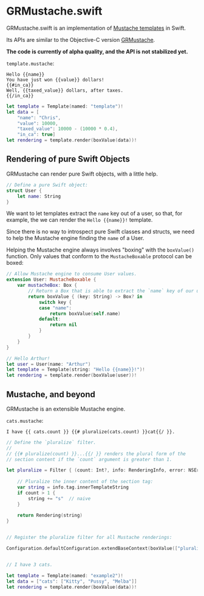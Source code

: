 GRMustache.swift
================

GRMustache.swift is an implementation of [Mustache templates](http://mustache.github.io) in Swift.

Its APIs are similar to the Objective-C version [GRMustache](https://github.com/groue/GRMustache).

**The code is currently of alpha quality, and the API is not stabilized yet.**

`template.mustache`:

    Hello {{name}}
    You have just won {{value}} dollars!
    {{#in_ca}}
    Well, {{taxed_value}} dollars, after taxes.
    {{/in_ca}}

```swift
let template = Template(named: "template")!
let data = [
    "name": "Chris",
    "value": 10000,
    "taxed_value": 10000 - (10000 * 0.4),
    "in_ca": true]
let rendering = template.render(boxValue(data))!
```


Rendering of pure Swift Objects
-------------------------------

GRMustache can render pure Swift objects, with a little help.

```swift
// Define a pure Swift object:
struct User {
    let name: String
}
```

We want to let templates extract the `name` key out of a user, so that, for example, the we can render the `Hello {{name}}!` template.

Since there is no way to introspect pure Swift classes and structs, we need to help the Mustache engine finding the `name` of a User.

Helping the Mustache engine always involves "boxing" with the `boxValue()` function. Only values that conform to the `MustacheBoxable` protocol can be boxed:

```swift
// Allow Mustache engine to consume User values.
extension User: MustacheBoxable {
    var mustacheBox: Box {
        // Return a Box that is able to extract the `name` key of our user:
        return boxValue { (key: String) -> Box? in
            switch key {
            case "name":
                return boxValue(self.name)
            default:
                return nil
            }
        }
    }
}

// Hello Arthur!
let user = User(name: "Arthur")
let template = Template(string: "Hello {{name}}!")!
let rendering = template.render(boxValue(user))!
```


Mustache, and beyond
--------------------

GRMustache is an extensible Mustache engine.

`cats.mustache`:

    I have {{ cats.count }} {{# pluralize(cats.count) }}cat{{/ }}.

```swift
// Define the `pluralize` filter.
//
// {{# pluralize(count) }}...{{/ }} renders the plural form of the
// section content if the `count` argument is greater than 1.

let pluralize = Filter { (count: Int?, info: RenderingInfo, error: NSErrorPointer) -> Rendering? in
    
    // Pluralize the inner content of the section tag:
    var string = info.tag.innerTemplateString
    if count > 1 {
        string += "s"  // naive
    }
    
    return Rendering(string)
}


// Register the pluralize filter for all Mustache renderings:

Configuration.defaultConfiguration.extendBaseContext(boxValue(["pluralize": boxValue(pluralizeFilter)]))


// I have 3 cats.

let template = Template(named: "example2")!
let data = ["cats": ["Kitty", "Pussy", "Melba"]]
let rendering = template.render(boxValue(data))!
```
